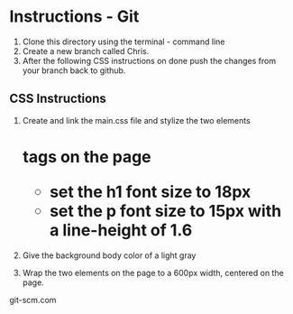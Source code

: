 # Instructions - Git

1. Clone this directory using the terminal - command line
2. Create a new branch called Chris.
3. After the following CSS instructions on done push the changes from your branch back to github.

## CSS Instructions

1. Create and link the main.css file and stylize the two elements <p> <h1> tags on the page
	- set the h1 font size to 18px
	- set the p font size to 15px with a line-height of 1.6

2. Give the background body color of a light gray
3. Wrap the two elements on the page to a 600px width, centered on the page.


git-scm.com